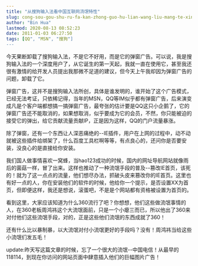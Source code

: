 ```yaml
---
title: "从搜狗输入法看中国互联网流氓特性"
slug: cong-sou-gou-shu-ru-fa-kan-zhong-guo-hu-lian-wang-liu-mang-te-xing
author: "Bin Hua"
lastmod: 2020-08-13 08:52:23
date: 2011-01-03 06:27:50
tags: [QQ", "MSN", "搜狗"]
---
```


今天果断卸载了搜狗输入法，不是它不好用，而是它的弹窗广告。可以说，我是搜狗输入法的一个深度用户了，从它诞生的第一天起，我就一直在使用它，甚至我还很有激情的给开发人员提出我那微不足道的建议，但今天上午我却因为弹窗广告的问题，卸载了它。

弹窗广告，这并不是搜狗输入法所创，具体是谁发明的，谁开始了这个广告模式，已经无法考证，只依稀记得，当年的MSN，QQ等IM似乎都有弹窗广告，后来演变成凡是个客户端都想搞一搞弹窗广告，最夸张的估计要是QQ这只小企鹅了，它的弹窗广告还不能取消的，如果想取消，似乎要成为它的会员，不然，你只能被迫的接受它的弹出，给它贡献流量贡献IP，正是因为这样，QQ的门户流量暴涨。

除了弹窗，还有一个东西让人深恶痛绝的--IE插件，用户在上网的过程中，动不动就被这些插件给绑架了，什么百度工具栏啊等等，有点良心的，还问你是否要安装，没良心的是直接给你安装。

我们国人做事情喜欢一窝蜂，当hao123成功的时候，国内的网址导航网站就像雨后的菌菇一样，冒了出来。这样也推动了一种流氓手段的普及--篡改IE首页，该死的！就为了这一点点的流量，他们想尽办法，抓破头皮来篡改你的IE首页。这里也有好一点的人，你在安装他们的软件的时候，他给你一个提示，是否设置XX为首页，但即便这样，我还是想说，滚蛋吧，不是是个网站都有资格被设置为首页的。

看到这里，大家应该知道为什么360流行了吧？你想想，他们这些做流氓事情的人，在360老板周鸿祎这个大流氓面前，只是一个小瘪三而已，所以他出了360来对付他们这些流氓手段，对的，正是这些他们流氓的东西成就了360！

还有什么比以暴制暴，以大流氓对付小流氓更好的手段吗？没有！周鸿祎当给这些小流氓们发五毛！

update:昨天写这篇文章的时候，忘了一个很大的流氓--中国电信！从最早的118114，到现在你访问的网站页面中肆意插入他们的巨幅图片广告！